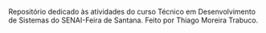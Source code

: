 Repositório dedicado às atividades do curso Técnico em Desenvolvimento de Sistemas do SENAI-Feira de Santana.
Feito por Thiago Moreira Trabuco.
